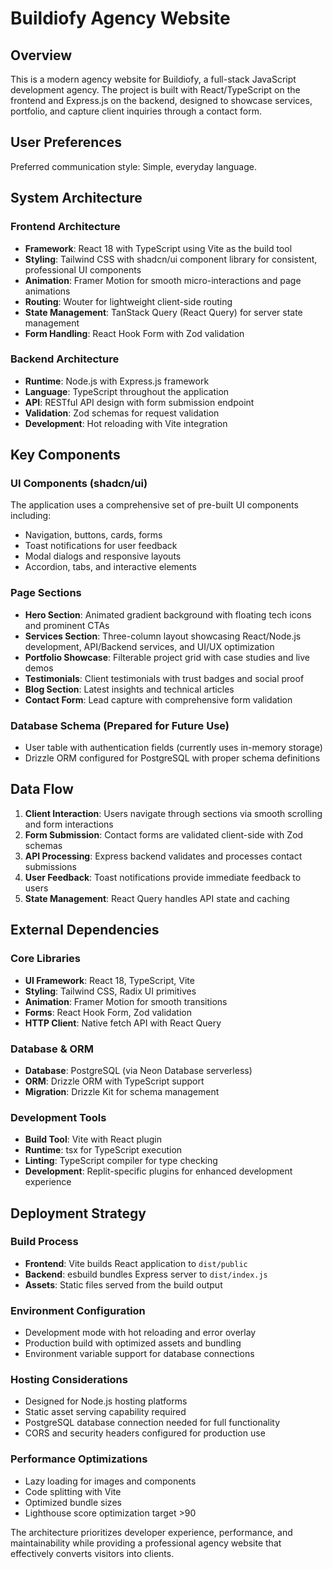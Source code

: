 # Buildiofy Agency Website

## Overview

This is a modern agency website for Buildiofy, a full-stack JavaScript development agency. The project is built with React/TypeScript on the frontend and Express.js on the backend, designed to showcase services, portfolio, and capture client inquiries through a contact form.

## User Preferences

Preferred communication style: Simple, everyday language.

## System Architecture

### Frontend Architecture
- **Framework**: React 18 with TypeScript using Vite as the build tool
- **Styling**: Tailwind CSS with shadcn/ui component library for consistent, professional UI components
- **Animation**: Framer Motion for smooth micro-interactions and page animations
- **Routing**: Wouter for lightweight client-side routing
- **State Management**: TanStack Query (React Query) for server state management
- **Form Handling**: React Hook Form with Zod validation

### Backend Architecture
- **Runtime**: Node.js with Express.js framework
- **Language**: TypeScript throughout the application
- **API**: RESTful API design with form submission endpoint
- **Validation**: Zod schemas for request validation
- **Development**: Hot reloading with Vite integration

## Key Components

### UI Components (shadcn/ui)
The application uses a comprehensive set of pre-built UI components including:
- Navigation, buttons, cards, forms
- Toast notifications for user feedback
- Modal dialogs and responsive layouts
- Accordion, tabs, and interactive elements

### Page Sections
- **Hero Section**: Animated gradient background with floating tech icons and prominent CTAs
- **Services Section**: Three-column layout showcasing React/Node.js development, API/Backend services, and UI/UX optimization
- **Portfolio Showcase**: Filterable project grid with case studies and live demos
- **Testimonials**: Client testimonials with trust badges and social proof
- **Blog Section**: Latest insights and technical articles
- **Contact Form**: Lead capture with comprehensive form validation

### Database Schema (Prepared for Future Use)
- User table with authentication fields (currently uses in-memory storage)
- Drizzle ORM configured for PostgreSQL with proper schema definitions

## Data Flow

1. **Client Interaction**: Users navigate through sections via smooth scrolling and form interactions
2. **Form Submission**: Contact forms are validated client-side with Zod schemas
3. **API Processing**: Express backend validates and processes contact submissions
4. **User Feedback**: Toast notifications provide immediate feedback to users
5. **State Management**: React Query handles API state and caching

## External Dependencies

### Core Libraries
- **UI Framework**: React 18, TypeScript, Vite
- **Styling**: Tailwind CSS, Radix UI primitives
- **Animation**: Framer Motion for smooth transitions
- **Forms**: React Hook Form, Zod validation
- **HTTP Client**: Native fetch API with React Query

### Database & ORM
- **Database**: PostgreSQL (via Neon Database serverless)
- **ORM**: Drizzle ORM with TypeScript support
- **Migration**: Drizzle Kit for schema management

### Development Tools
- **Build Tool**: Vite with React plugin
- **Runtime**: tsx for TypeScript execution
- **Linting**: TypeScript compiler for type checking
- **Development**: Replit-specific plugins for enhanced development experience

## Deployment Strategy

### Build Process
- **Frontend**: Vite builds React application to `dist/public`
- **Backend**: esbuild bundles Express server to `dist/index.js`
- **Assets**: Static files served from the build output

### Environment Configuration
- Development mode with hot reloading and error overlay
- Production build with optimized assets and bundling
- Environment variable support for database connections

### Hosting Considerations
- Designed for Node.js hosting platforms
- Static asset serving capability required
- PostgreSQL database connection needed for full functionality
- CORS and security headers configured for production use

### Performance Optimizations
- Lazy loading for images and components
- Code splitting with Vite
- Optimized bundle sizes
- Lighthouse score optimization target >90

The architecture prioritizes developer experience, performance, and maintainability while providing a professional agency website that effectively converts visitors into clients.